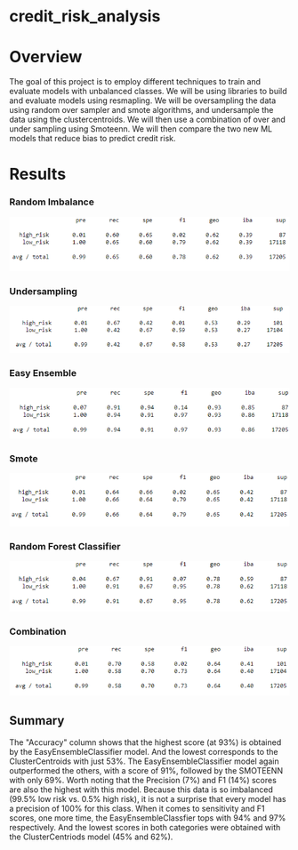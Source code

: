 # credit_risk_analysis

# Overview

The goal of this project is to employ different techniques to train and evaluate models with unbalanced classes. We will be using libraries to build and evaluate models using resmapling. We will be oversampling the data using random over sampler and smote algorithms, and undersample the data using the clustercentroids. We will then use a combination of over and under sampling using Smoteenn. We will then compare the two new ML models that reduce bias to predict credit risk. 


# Results

### Random Imbalance

![random_imbalance.png](https://github.com/Adam-Warrick/credit_risk_analysis/blob/main/images/random_imbalanced.png)

### Undersampling

![undersampling.png](https://github.com/Adam-Warrick/credit_risk_analysis/blob/main/images/undersampling.png)

### Easy Ensemble

![easy_ensemble.png](https://github.com/Adam-Warrick/credit_risk_analysis/blob/main/images/easy_ensemble.png)

### Smote

![smote_imbalanaced.png](https://github.com/Adam-Warrick/credit_risk_analysis/blob/main/images/smote_imbalanced.png)

### Random Forest Classifier

![random_forest.png](https://github.com/Adam-Warrick/credit_risk_analysis/blob/main/images/random_forest.png)

### Combination

![combination_under_over.png](https://github.com/Adam-Warrick/credit_risk_analysis/blob/main/images/combination_under_over.png)

## Summary

The "Accuracy" column shows that the highest score (at 93%) is obtained by the EasyEnsembleClassifier model. And the lowest corresponds to the ClusterCentroids with just 53%.  The EasyEnsembleClassifier model again outperformed the others, with a score of 91%, followed by the SMOTEENN with only 69%. Worth noting that the Precision (7%) and F1 (14%) scores are also the highest with this model.
Because this data is so imbalanced (99.5% low risk vs. 0.5% high risk), it is not a surprise that every model has a precision of 100% for this class. When it comes to sensitivity and F1 scores, one more time, the EasyEnsembleClassfier tops with 94% and 97% respectively. And the lowest scores in both categories were obtained with the ClusterCentriods model (45% and 62%).
